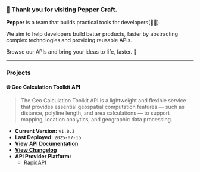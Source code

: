 ### 👋 Thank you for visiting Pepper Craft.

**Pepper** is a team that builds practical tools for developers(🧑‍💻).

We aim to help developers build better products, faster by abstracting complex technologies and providing reusable APIs.

Browse our APIs and bring your ideas to life, faster. 🚀

---

### Projects

#### 🌐 Geo Calculation Toolkit API

> The Geo Calculation Toolkit API is a lightweight and flexible service that provides essential geospatial computation features — such as distance, polyline length, and area calculations — to support mapping, location analytics, and geographic data processing.

- **Current Version:** `v1.0.3`
- **Last Deployed:** `2025-07-15`
- **[View API Documentation](https://github.com/pepper-craft/geo-calculation-toolkit-api-docs)**
- **[View Changelog](https://github.com/pepper-craft/geo-calculation-toolkit-api/releases)**
- **API Provider Platform:**
    - [RapidAPI](https://rapidapi.com/peppercraft40/api/geo-calculation-toolkit-api)